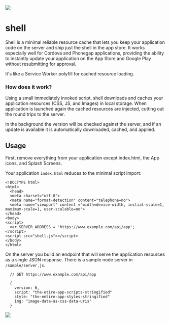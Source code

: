 ![](http://www.terrill.ca/projects/shelljs/banner.png)

# shell

Shell is a minimal reliable resource cache that lets you keep your application code on the server and ship just the shell in the app store. It works especially well for Cordova and Phonegap applications, providing the ability to instantly update your application on the App Store and Google Play without resubmitting for approval.

It's like a Service Worker polyfill for cached resource loading. 

### How does it work?

Using a small immediately invoked script, shell downloads and caches your application resources (CSS, JS, and Images) in local storage. When application is launched again the cached resources are injected, cutting out the round trips to the server. 

In the background the version will be checked against the server, and if an update is available it is automatically downloaded, cached, and applied. 

## Usage  

First, remove everything from your application except index.html, the App icons, and Splash Screens.

Your application `index.html` reduces to the minimal script import:

```
<!DOCTYPE html>
<html>
  <head>
  <meta charset="utf-8">
  <meta name="format-detection" content="telephone=no">
  <meta name="viewport" content ="width=device-width, initial-scale=1, maximum-scale=1, user-scalable=no">
</head>
<body>
<script>
  var SERVER_ADDRESS = 'https://www.example.com/api/app';
</script>
<script src="shell.js"></script>
</body>
</html>
```

On the server you build an endpoint that will serve the application resources as a single JSON response. There is a sample node server in `/sample/server.js`.

```
  // GET https://www.example.com/api/app

  {
    version: 6, 
    script: "the-etire-app-scripts-stringified"
    style: "the-entire-app-styles-stringified"
    img: "image-data-as-css-data-uris"
  } 
```

![](http://www.terrill.ca/projects/shelljs/launch_scenarios@2x.png)

